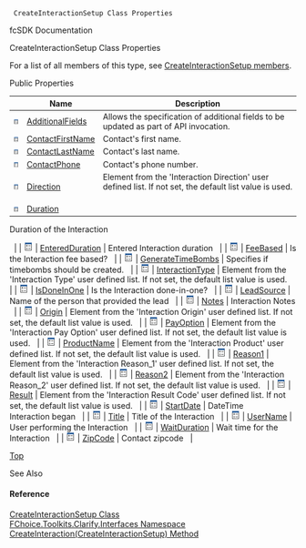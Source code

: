 ﻿     CreateInteractionSetup Class Properties                                                   

fcSDK Documentation

CreateInteractionSetup Class Properties

For a list of all members of this type, see [CreateInteractionSetup members](FChoice.Toolkits.Clarify~FChoice.Toolkits.Clarify.Interfaces.CreateInteractionSetup_members.md).

Public Properties

|   | Name | Description |
| --- | --- | --- |
| ![Public Property](dotnetimages/publicProperty.png) | [AdditionalFields](FChoice.Toolkits.Clarify~FChoice.Toolkits.Clarify.Interfaces.CreateInteractionSetup~AdditionalFields.md) | Allows the specification of additional fields to be updated as part of API invocation.   |
| ![Public Property](dotnetimages/publicProperty.png) | [ContactFirstName](FChoice.Toolkits.Clarify~FChoice.Toolkits.Clarify.Interfaces.CreateInteractionSetup~ContactFirstName.md) | Contact's first name.   |
| ![Public Property](dotnetimages/publicProperty.png) | [ContactLastName](FChoice.Toolkits.Clarify~FChoice.Toolkits.Clarify.Interfaces.CreateInteractionSetup~ContactLastName.md) | Contact's last name.   |
| ![Public Property](dotnetimages/publicProperty.png) | [ContactPhone](FChoice.Toolkits.Clarify~FChoice.Toolkits.Clarify.Interfaces.CreateInteractionSetup~ContactPhone.md) | Contact's phone number.   |
| ![Public Property](dotnetimages/publicProperty.png) | [Direction](FChoice.Toolkits.Clarify~FChoice.Toolkits.Clarify.Interfaces.CreateInteractionSetup~Direction.md) | Element from the 'Interaction Direction' user defined list. If not set, the default list value is used.   |
| ![Public Property](dotnetimages/publicProperty.png) | [Duration](FChoice.Toolkits.Clarify~FChoice.Toolkits.Clarify.Interfaces.CreateInteractionSetup~Duration.md) | 
Duration of the Interaction

  |
| ![Public Property](dotnetimages/publicProperty.png) | [EnteredDuration](FChoice.Toolkits.Clarify~FChoice.Toolkits.Clarify.Interfaces.CreateInteractionSetup~EnteredDuration.md) | Entered Interaction duration   |
| ![Public Property](dotnetimages/publicProperty.png) | [FeeBased](FChoice.Toolkits.Clarify~FChoice.Toolkits.Clarify.Interfaces.CreateInteractionSetup~FeeBased.md) | Is the Interaction fee based?   |
| ![Public Property](dotnetimages/publicProperty.png) | [GenerateTimeBombs](FChoice.Toolkits.Clarify~FChoice.Toolkits.Clarify.Interfaces.CreateInteractionSetup~GenerateTimeBombs.md) | Specifies if timebombs should be created.   |
| ![Public Property](dotnetimages/publicProperty.png) | [InteractionType](FChoice.Toolkits.Clarify~FChoice.Toolkits.Clarify.Interfaces.CreateInteractionSetup~InteractionType.md) | Element from the 'Interaction Type' user defined list. If not set, the default list value is used.   |
| ![Public Property](dotnetimages/publicProperty.png) | [IsDoneInOne](FChoice.Toolkits.Clarify~FChoice.Toolkits.Clarify.Interfaces.CreateInteractionSetup~IsDoneInOne.md) | Is the Interaction done-in-one?   |
| ![Public Property](dotnetimages/publicProperty.png) | [LeadSource](FChoice.Toolkits.Clarify~FChoice.Toolkits.Clarify.Interfaces.CreateInteractionSetup~LeadSource.md) | Name of the person that provided the lead   |
| ![Public Property](dotnetimages/publicProperty.png) | [Notes](FChoice.Toolkits.Clarify~FChoice.Toolkits.Clarify.Interfaces.CreateInteractionSetup~Notes.md) | Interaction Notes   |
| ![Public Property](dotnetimages/publicProperty.png) | [Origin](FChoice.Toolkits.Clarify~FChoice.Toolkits.Clarify.Interfaces.CreateInteractionSetup~Origin.md) | Element from the 'Interaction Origin' user defined list. If not set, the default list value is used.   |
| ![Public Property](dotnetimages/publicProperty.png) | [PayOption](FChoice.Toolkits.Clarify~FChoice.Toolkits.Clarify.Interfaces.CreateInteractionSetup~PayOption.md) | Element from the 'Interaction Pay Option' user defined list. If not set, the default list value is used.   |
| ![Public Property](dotnetimages/publicProperty.png) | [ProductName](FChoice.Toolkits.Clarify~FChoice.Toolkits.Clarify.Interfaces.CreateInteractionSetup~ProductName.md) | Element from the 'Interaction Product' user defined list. If not set, the default list value is used.   |
| ![Public Property](dotnetimages/publicProperty.png) | [Reason1](FChoice.Toolkits.Clarify~FChoice.Toolkits.Clarify.Interfaces.CreateInteractionSetup~Reason1.md) | Element from the 'Interaction Reason_1' user defined list. If not set, the default list value is used.   |
| ![Public Property](dotnetimages/publicProperty.png) | [Reason2](FChoice.Toolkits.Clarify~FChoice.Toolkits.Clarify.Interfaces.CreateInteractionSetup~Reason2.md) | Element from the 'Interaction Reason_2' user defined list. If not set, the default list value is used.   |
| ![Public Property](dotnetimages/publicProperty.png) | [Result](FChoice.Toolkits.Clarify~FChoice.Toolkits.Clarify.Interfaces.CreateInteractionSetup~Result.md) | Element from the 'Interaction Result Code' user defined list. If not set, the default list value is used.   |
| ![Public Property](dotnetimages/publicProperty.png) | [StartDate](FChoice.Toolkits.Clarify~FChoice.Toolkits.Clarify.Interfaces.CreateInteractionSetup~StartDate.md) | DateTime Interaction began   |
| ![Public Property](dotnetimages/publicProperty.png) | [Title](FChoice.Toolkits.Clarify~FChoice.Toolkits.Clarify.Interfaces.CreateInteractionSetup~Title.md) | Title of the Interaction   |
| ![Public Property](dotnetimages/publicProperty.png) | [UserName](FChoice.Toolkits.Clarify~FChoice.Toolkits.Clarify.Interfaces.CreateInteractionSetup~UserName.md) | User performing the Interaction   |
| ![Public Property](dotnetimages/publicProperty.png) | [WaitDuration](FChoice.Toolkits.Clarify~FChoice.Toolkits.Clarify.Interfaces.CreateInteractionSetup~WaitDuration.md) | Wait time for the Interaction   |
| ![Public Property](dotnetimages/publicProperty.png) | [ZipCode](FChoice.Toolkits.Clarify~FChoice.Toolkits.Clarify.Interfaces.CreateInteractionSetup~ZipCode.md) | Contact zipcode   |

[Top](#top)

See Also

#### Reference

[CreateInteractionSetup Class](FChoice.Toolkits.Clarify~FChoice.Toolkits.Clarify.Interfaces.CreateInteractionSetup.md)  
[FChoice.Toolkits.Clarify.Interfaces Namespace](FChoice.Toolkits.Clarify~FChoice.Toolkits.Clarify.Interfaces_namespace.md)  
[CreateInteraction(CreateInteractionSetup) Method](FChoice.Toolkits.Clarify~FChoice.Toolkits.Clarify.Interfaces.InterfacesToolkit~CreateInteraction(CreateInteractionSetup).md)